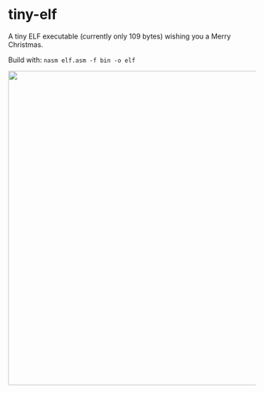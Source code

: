 # tiny-elf

A tiny ELF executable (currently only 109 bytes) wishing you a Merry Christmas.

Build with: ```nasm elf.asm -f bin -o elf```

<img src="https://i.giphy.com/media/fiTtEYeRDpzRm/giphy.gif" width="640">
